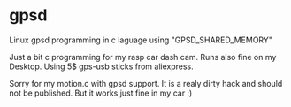 # gpsd
Linux gpsd programming in c laguage using "GPSD_SHARED_MEMORY"


Just a bit c programming for my rasp car dash cam. Runs also fine on my Desktop. Using 5$ gps-usb sticks from aliexpress.

Sorry for my motion.c with gpsd support. It is a realy dirty hack and should not be published. But it works just fine in my car :)
